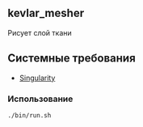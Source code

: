 ## kevlar_mesher
Рисует слой ткани

## Системные требования
* [Singularity](https://singularity.lbl.gov/docs-installation)

### Использование
```bash
./bin/run.sh
```